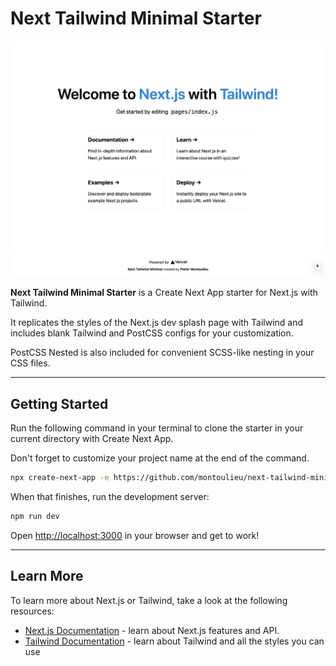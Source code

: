 # Next Tailwind Minimal Starter

![Next Tailwind Minimal Screenshot](https://raw.githubusercontent.com/montoulieu/next-tailwind-minimal/master/public/next-tailwind-minimal.png)

**Next Tailwind Minimal Starter** is a Create Next App starter for Next.js with Tailwind.

It replicates the styles of the Next.js dev splash page with Tailwind and includes blank Tailwind and PostCSS configs for your customization.

PostCSS Nested is also included for convenient SCSS-like nesting in your CSS files.

---

## Getting Started

Run the following command in your terminal to clone the starter in your current directory with Create Next App.

Don't forget to customize your project name at the end of the command.

```bash
npx create-next-app -e https://github.com/montoulieu/next-tailwind-minimal project-name
```

When that finishes, run the development server:

```bash
npm run dev
```

Open [http://localhost:3000](http://localhost:3000) in your browser and get to work!

---

## Learn More

To learn more about Next.js or Tailwind, take a look at the following resources:

- [Next.js Documentation](https://nextjs.org/docs) - learn about Next.js features and API.
- [Tailwind Documentation](https://tailwindcss.com/docs) - learn about Tailwind and all the styles you can use
